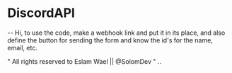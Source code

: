 # DiscordAPI

-- Hi, to use the code,
make a webhook link and put it in its place,
and also define the button for sending the form and know the id's for the name, email, etc.

" All rights reserved to Eslam Wael || @SolomDev " ..
